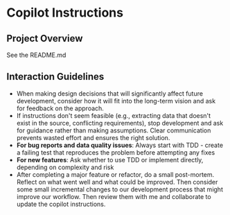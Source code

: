 # Copilot Instructions

## Project Overview
See the README.md

## Interaction Guidelines
- When making design decisions that will significantly affect future development, consider how it will fit into the long-term vision and ask for feedback on the approach.
- If instructions don't seem feasible (e.g., extracting data that doesn't exist in the source, conflicting requirements), stop development and ask for guidance rather than making assumptions. Clear communication prevents wasted effort and ensures the right solution.
- **For bug reports and data quality issues**: Always start with TDD - create a failing test that reproduces the problem before attempting any fixes
- **For new features**: Ask whether to use TDD or implement directly, depending on complexity and risk
- After completing a major feature or refactor, do a small post-mortem. Reflect on what went well and what could be improved. Then consider some small incremental changes to our development process that might improve our workflow. Then review them with me and collaborate to update the copilot instructions.

